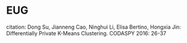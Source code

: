 # EUG
citation: Dong Su, Jianneng Cao, Ninghui Li, Elisa Bertino, Hongxia Jin: Differentially Private K-Means Clustering. CODASPY 2016: 26-37
